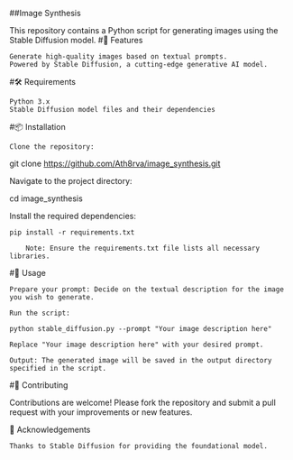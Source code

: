 ##Image Synthesis

This repository contains a Python script for generating images using the Stable Diffusion model.
#🚀 Features

    Generate high-quality images based on textual prompts.
    Powered by Stable Diffusion, a cutting-edge generative AI model.

#🛠 Requirements

    Python 3.x
    Stable Diffusion model files and their dependencies

#📦 Installation

    Clone the repository:

git clone https://github.com/Ath8rva/image_synthesis.git

Navigate to the project directory:

cd image_synthesis

Install the required dependencies:

    pip install -r requirements.txt

        Note: Ensure the requirements.txt file lists all necessary libraries.

#🚀 Usage

    Prepare your prompt: Decide on the textual description for the image you wish to generate.

    Run the script:

    python stable_diffusion.py --prompt "Your image description here"

    Replace "Your image description here" with your desired prompt.

    Output: The generated image will be saved in the output directory specified in the script.

#🤝 Contributing

Contributions are welcome! Please fork the repository and submit a pull request with your improvements or new features.

🙏 Acknowledgements

    Thanks to Stable Diffusion for providing the foundational model.
